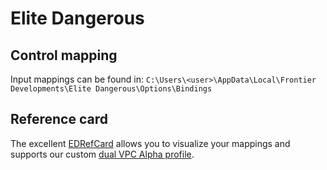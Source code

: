 # Elite Dangerous

## Control mapping

Input mappings can be found in:
`C:\Users\<user>\AppData\Local\Frontier Developments\Elite Dangerous\Options\Bindings` 

## Reference card

The excellent [EDRefCard] allows you to visualize your mappings and supports our custom [dual VPC Alpha profile].

[EDRefCard]: https://github.com/richardbuckle/EDRefCard
[dual VPC Alpha profile]: ../../Virpil/Profiles
